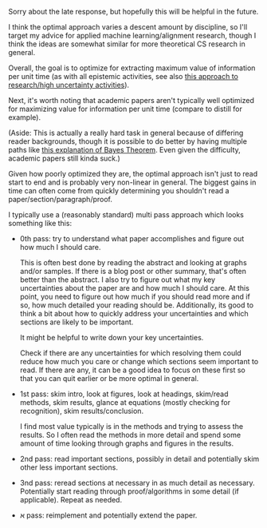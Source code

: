 Sorry about the late response, but hopefully this will be helpful in the future.

I think the optimal approach varies a descent amount by discipline, so I'll
target my advice for applied machine learning/alignment research, though I
think the ideas are somewhat similar for more theoretical CS research in general.

Overall, the goal is to optimize for extracting maximum value of information
per unit time (as with all epistemic activities, see also [this approach to
research/high uncertainty activities](rsdp)). 

Next, it's worth noting that academic papers aren't typically well optimized
for maximizing value for information per unit time (compare to distill for
example).

(Aside: This is actually a really hard task in general because of differing
reader backgrounds, though it is possible to do better by having multiple paths
like [this explanation of Bayes Theorem](a_bayes). Even given the difficulty,
academic papers still kinda suck.)

Given how poorly optimized they are, the optimal approach isn't just to read
start to end and is probably very non-linear in general. The biggest gains in
time can often come from quickly determining you shouldn't read a
paper/section/paragraph/proof.

I typically use a (reasonably standard) multi pass approach which looks
something like this:
- 0th pass: try to understand what paper accomplishes and figure out how much
  I should care.  

  This is often best done by reading the abstract and looking at graphs and/or
  samples.  If there is a blog post or other summary, that's often better than
  the abstract.  I also try to figure out what my key uncertainties about the
  paper are and how much I should care.  At this point, you need to figure out
  how much if you should read more and if so, how much detailed your reading
  should be.  Additionally, its good to think a bit about how to quickly
  address your uncertainties and which sections are likely to be important.

  It might be helpful to write down your key uncertainties.

  Check if there are any uncertainties for which resolving them could reduce
  how much you care or change which sections seem important to read. If there
  are any, it can be a good idea to focus on these first so that you can quit
  earlier or be more optimal in general.

- 1st pass: skim intro, look at figures, look at headings, skim/read methods,
  skim results, glance at equations (mostly checking for recognition), skim
  results/conclusion.

  I find most value typically is in the methods and trying to assess the
  results. So I often read the methods in more detail and spend some amount of
  time looking through graphs and figures in the results.

- 2nd pass: read important sections, possibly in detail and potentially skim
  other less important sections.
- 3nd pass: reread sections at necessary in as much detail as necessary.
  Potentially start reading through proof/algorithms in some detail (if
  applicable). Repeat as needed.
- א pass: reimplement and potentially extend the paper.
 

 [rsdp]: https://cs.stanford.edu/~jsteinhardt/ResearchasaStochasticDecisionProcess.html
 [a_bayes]: https://arbital.com/p/bayes_rule
